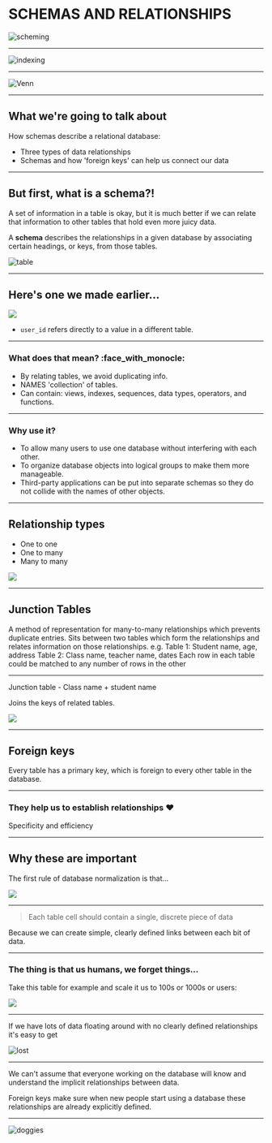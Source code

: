 # SCHEMAS AND RELATIONSHIPS

![scheming](https://media1.giphy.com/media/l3vRaFMVyMFkpOg8g/200.gif?cid=e1bb72ffe60d7f6fb597965245ee1bfe7548b305f54586f4&rid=200.gif)

---

![indexing](https://i.imgur.com/6gCkOqP.png)

---

![Venn](https://i.imgur.com/HrVJ6Hf.png)


---

## What we're going to talk about
How schemas describe a relational database:
- Three types of data relationships 
- Schemas and how 'foreign keys' can help us connect our data

---

## But first, what is a schema?!

A set of information in a table is okay, but it is much better if we can relate that information to other tables that hold even more juicy data.

A **schema** describes the relationships in a given database by associating certain headings, or keys, from those tables.

![table](https://media.giphy.com/media/8MBqK5fACFvMc/giphy.gif)

---

## Here's one we made earlier...

![](https://i.imgur.com/G2RTrBm.png)

- `user_id` refers directly to a value in a different table.

---

### What does that mean? :face_with_monocle: 

- By relating tables, we avoid duplicating info.
- NAMES 'collection' of tables.
- Can contain: views, indexes, sequences, data types, operators, and functions.

---

### Why use it?

- To allow many users to use one database without interfering with each other.
- To organize database objects into logical groups to make them more manageable.
- Third-party applications can be put into separate schemas so they do not collide with the names of other objects.

---

## Relationship types
- One to one
- One to many
- Many to many

![](https://media.giphy.com/media/4ryp9Ihw0BEyc/giphy.gif)

---

## Junction Tables
A method of representation for many-to-many relationships which prevents duplicate entries.
Sits between two tables which form the relationships and relates information on those relationships.
e.g. Table 1: Student name, age, address
Table 2: Class name, teacher name, dates
Each row in each table could be matched to any number of rows in the other

---

Junction table - Class name + student name

Joins the  keys of related tables.

![](https://i.imgur.com/e7POTKP.png)


---

## Foreign keys 

Every table has a primary key, which is foreign to every other table in the database.

---

### They help us to establish relationships :heart:

Specificity and efficiency


---

## Why these are important
The first rule of database normalization is that...

![](https://media1.giphy.com/media/1AfLx8dLTVoHK/200.gif?cid=e1bb72ff491030f9c275251ddcbe5b352433df7ece91b58f&rid=200.gif)

---

>Each table cell should contain a single, discrete piece of data
>

Because we can create simple, clearly defined links between each bit of data.

---

### The thing is that us humans, we forget things...
Take this table for example and scale it us to 100s or 1000s or users:

![](https://i.imgur.com/7StKMz0.png)

---

If we have lots of data floating around with no clearly defined relationships it's easy to get

![lost](https://media1.giphy.com/media/1bAdvIjqaXCSc/200.gif?cid=e1bb72ffb00e095f23d6f8fb64d885a05d2f7adb32fd9900&rid=200.gif)

---

We can't assume that everyone working on the database will know and understand the implicit relationships between data. 

Foreign keys make sure when new people start using a database these relationships are already explicitly defined.

---

![doggies](https://media3.giphy.com/media/XHVmD4RyXgSjd8aUMb/200.gif?cid=e1bb72ffecacd53f14b6701dcc158e5a38a8c472fbe4983b&rid=200.gif)




